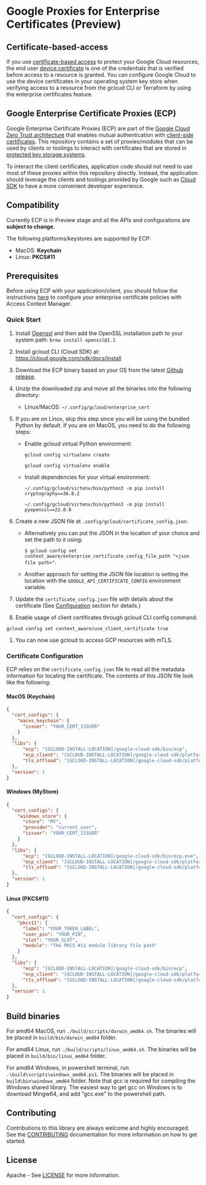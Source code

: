 # Google Proxies for Enterprise Certificates (Preview)

## Certificate-based-access

If you use [certificate-based access][cba] to protect your Google Cloud resources, the end user [device certificate][clientcert] is one of the credentials that is verified before access to a resource is granted. You can configure Google Cloud to use the device certificates in your operating system key store when verifying access to a resource from the gcloud CLI or Terraform by using the enterprise certificates feature.

## Google Enterprise Certificate Proxies (ECP)

Google Enterprise Certificate Proxies (ECP) are part of the [Google Cloud Zero Trust architecture](zerotrust) that enables mutual authentication with [client-side certificates][clientcert]. This repository contains a set of proxies/modules that can be used by clients or toolings to interact with certificates that are stored in [protected key storage systems][keystore].

To interact the client certificates, application code should not need to use most of these proxies within this repository directly. Instead, the application should leverage the clients and toolings provided by Google such as [Cloud SDK](https://cloud.google.com/sdk) to have a more convenient developer experience.

## Compatibility

Currently ECP is in Preview stage and all the APIs and configurations are **subject to change**.

The following platforms/keystores are supported by ECP:

- MacOS: __Keychain__
- Linux: __PKCS#11__

## Prerequisites

Before using ECP with your application/client, you should follow the instructions [here](enterprisecert) to configure your enterprise certificate policies with Access Context Manager. 

### Quick Start

1. Install [Openssl][openssl] and then add the OpenSSL installation path to your system path:
`brew install openssl@1.1`

1. Install gcloud CLI (Cloud SDK) at: https://cloud.google.com/sdk/docs/install

1. Download the ECP binary based on your OS from the latest [Github release](https://github.com/googleapis/enterprise-certificate-proxy/releases).

1. Unzip the downloaded zip and move all the binaries into the following directory:
    - Linux/MacOS: `~/.config/gcloud/enterprise_cert`

1. If you are on Linux, skip this step since you will be using the bundled Python by default. If you are on MacOS, you need to do the following steps:
    - Enable gcloud virtual Python environment:

      `gcloud config virtualenv create`

      `gcloud config virtualenv enable`

    - Install dependencies for your virtual environment:

      `~/.config/gcloud/virtenv/bin/python3 -m pip install cryptography==36.0.2`

      `~/.config/gcloud/virtenv/bin/python3 -m pip install pyopenssl==22.0.0`

1. Create a new JSON file at `.config/gcloud/certificate_config.json`:

    - Alternatively you can put the JSON in the location of your choice and set the path to it using:

      `$ gcloud config set context_aware/enterprise_certificate_config_file_path "<json file path>"`.

    - Another approach for setting the JSON file location is setting the location with the `GOOGLE_API_CERTIFICATE_CONFIG` environment variable.

1. Update the `certificate_config.json` file with details about the certificate (See [Configuration](#certificate-configutation) section for details.)

1. Enable usage of client certificates through gcloud CLI config command:
```
gcloud config set context_aware/use_client_certificate true
```

1. You can now use gcloud to access GCP resources with mTLS.

### Certificate Configuration

ECP relies on the `certificate_config.json` file to read all the metadata information for locating the certificate. The contents of this JSON file look like the following:

#### MacOS (Keychain)

```json
{
  "cert_configs": {
    "macos_keychain": {
      "issuer": "YOUR_CERT_ISSUER"
    }
  },
  "libs": {
      "ecp": "[GCLOUD-INSTALL-LOCATION]/google-cloud-sdk/bin/ecp",
      "ecp_client": "[GCLOUD-INSTALL-LOCATION]/google-cloud-sdk/platform/enterprise-certificate/libecp.dylib",
      "tls_offload": "[GCLOUD-INSTALL-LOCATION]/google-cloud-sdk/platform/enterprise-certificate/libtls_offload.dylib"
  },
  "version": 1
}
```

#### Windows (MyStore)
```json
{
  "cert_configs": {
    "windows_store": {
      "store": "MY",
      "provider": "current_user",
      "issuer": "YOUR_CERT_ISSUER"
    }
  },
  "libs": {
      "ecp": "[GCLOUD-INSTALL-LOCATION]/google-cloud-sdk/bin/ecp.exe",
      "ecp_client": "[GCLOUD-INSTALL-LOCATION]/google-cloud-sdk/platform/enterprise-certificate/libecp.dll",
      "tls_offload": "[GCLOUD-INSTALL-LOCATION]/google-cloud-sdk/platform/enterprise-certificate/libtls_offload.dll"
  },
  "version": 1
}
```

#### Linux (PKCS#11)
```json
{
  "cert_configs": {
    "pkcs11": {
      "label": "YOUR_TOKEN_LABEL",
      "user_pin": "YOUR_PIN",
      "slot": "YOUR_SLOT",
      "module": "The PKCS #11 module library file path"
    }
  },
  "libs": {
      "ecp": "[GCLOUD-INSTALL-LOCATION]/google-cloud-sdk/bin/ecp",
      "ecp_client": "[GCLOUD-INSTALL-LOCATION]/google-cloud-sdk/platform/enterprise-certificate/libecp.so",
      "tls_offload": "[GCLOUD-INSTALL-LOCATION]/google-cloud-sdk/platform/enterprise-certificate//libtls_offload.so"
  },
  "version": 1
}
```

## Build binaries

For amd64 MacOS, run `./build/scripts/darwin_amd64.sh`. The binaries will be placed in `build/bin/darwin_amd64` folder.

For amd64 Linux, run `./build/scripts/linux_amd64.sh`. The binaries will be placed in `build/bin/linux_amd64` folder.

For amd64 Windows, in powershell terminal, run `.\build\scripts\windows_amd64.ps1`. The binaries will be placed in `build\bin\windows_amd64` folder.
Note that gcc is required for compiling the Windows shared library. The easiest way to get gcc on Windows is to download Mingw64, and add "gcc.exe" to the powershell path.

## Contributing

Contributions to this library are always welcome and highly encouraged. See the [CONTRIBUTING](contributing) documentation for more information on how to get started.

## License

Apache - See [LICENSE](license) for more information.

[cba]: https://cloud.google.com/beyondcorp-enterprise/docs/securing-resources-with-certificate-based-access
[clientcert]: https://en.wikipedia.org/wiki/Client_certificate
[openssl]: https://wiki.openssl.org/index.php/Binaries
[keystore]: https://en.wikipedia.org/wiki/Key_management
[cloudsdk]: https://cloud.google.com/sdk
[contributing]: ./CONTRIBUTING.md
[license]:./LICENSE.md
[enterprisecert]: https://cloud.google.com/access-context-manager/docs/enterprise-certificates
